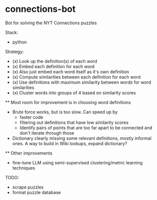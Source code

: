 # connections-bot
Bot for solving the NYT Connections puzzles

Stack:
- python

Strategy:
- (x) Look up the definition(s) of each word
- (x) Embed each definition for each word
- (x) Also just embed each word itself as it's own definition
- (x) Compute similarities between each definition for each word
- (x) Use definitions with maximum similarity between words for word similarities
- (x) Cluster words into groups of 4 based on similarity scores


** Most room for improvement is in choosing word definitions
- Brute force works, but is too slow. Can speed up by
	- faster code
	- filtering out definitions that have low similarity scores
	- Identify pairs of points that are too far apart to be connected and don't iterate through those
- Dictionary clearly missing some relevant definitions, mostly informal ones. A way to build in Wiki lookups, expand dictionary?

** Other improvements
- fine-tune LLM using semi-supervised clustering/metric learning techniques


TODO:
- scrape puzzles
- format puzzle database

